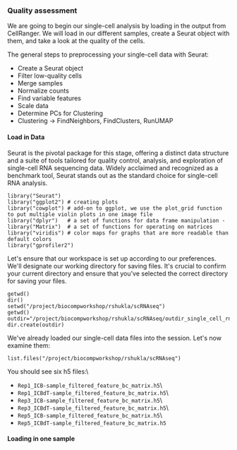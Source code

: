 ### Quality assessment

We are going to begin our single-cell analysis by loading in the output from CellRanger. We will load in our different samples, create a Seurat object with them, and take a look at the quality of the cells.

The general steps to preprocessing your single-cell data with Seurat:

-   Create a Seurat object
-   Filter low-quality cells
-   Merge samples
-   Normalize counts
-   Find variable features
-   Scale data
-   Determine PCs for Clustering
-   Clustering -\> FindNeighbors, FindClusters, RunUMAP

#### Load in Data

Seurat is the pivotal package for this stage, offering a distinct data structure and a suite of tools tailored for quality control, analysis, and exploration of single-cell RNA sequencing data. Widely acclaimed and recognized as a benchmark tool, Seurat stands out as the standard choice for single-cell RNA analysis.

```{R}
library("Seurat") 
library("ggplot2") # creating plots
library("cowplot") # add-on to ggplot, we use the plot_grid function to put multiple violin plots in one image file
library("dplyr")   # a set of functions for data frame manipulation -
library("Matrix")  # a set of functions for operating on matrices
library("viridis") # color maps for graphs that are more readable than default colors
library("gprofiler2") 
```

Let's ensure that our workspace is set up according to our preferences. We'll designate our working directory for saving files. It's crucial to confirm your current directory and ensure that you've selected the correct directory for saving your files.

```{R}
getwd()                         
dir()                           
setwd("/project/biocompworkshop/rshukla/scRNAseq")        
getwd()                        
outdir="/project/biocompworkshop/rshukla/scRNAseq/outdir_single_cell_rna" 
dir.create(outdir)
```

We've already loaded our single-cell data files into the session. Let's now examine them:

```{R}
list.files("/project/biocompworkshop/rshukla/scRNAseq")
```

You should see six h5 files:\
- `Rep1_ICB-sample_filtered_feature_bc_matrix.h5`\
- `Rep1_ICBdT-sample_filtered_feature_bc_matrix.h5`\
- `Rep3_ICB-sample_filtered_feature_bc_matrix.h5`\
- `Rep3_ICBdT-sample_filtered_feature_bc_matrix.h5`\
- `Rep5_ICB-sample_filtered_feature_bc_matrix.h5`\
- `Rep5_ICBdT-sample_filtered_feature_bc_matrix.h5`

#### Loading in one sample
